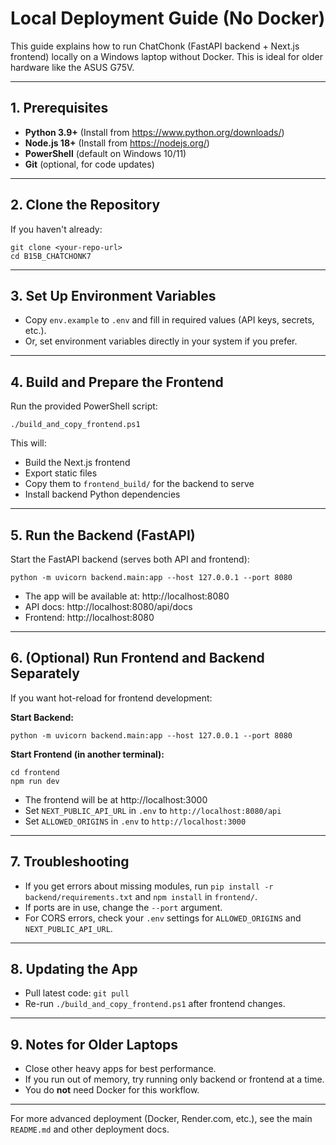 # Local Deployment Guide (No Docker)

This guide explains how to run ChatChonk (FastAPI backend + Next.js frontend) locally on a Windows laptop without Docker. This is ideal for older hardware like the ASUS G75V.

---

## 1. Prerequisites
- **Python 3.9+** (Install from https://www.python.org/downloads/)
- **Node.js 18+** (Install from https://nodejs.org/)
- **PowerShell** (default on Windows 10/11)
- **Git** (optional, for code updates)

---

## 2. Clone the Repository
If you haven't already:
```pwsh
git clone <your-repo-url>
cd B15B_CHATCHONK7
```

---

## 3. Set Up Environment Variables
- Copy `env.example` to `.env` and fill in required values (API keys, secrets, etc.).
- Or, set environment variables directly in your system if you prefer.

---

## 4. Build and Prepare the Frontend
Run the provided PowerShell script:
```pwsh
./build_and_copy_frontend.ps1
```
This will:
- Build the Next.js frontend
- Export static files
- Copy them to `frontend_build/` for the backend to serve
- Install backend Python dependencies

---

## 5. Run the Backend (FastAPI)
Start the FastAPI backend (serves both API and frontend):
```pwsh
python -m uvicorn backend.main:app --host 127.0.0.1 --port 8080
```
- The app will be available at: http://localhost:8080
- API docs: http://localhost:8080/api/docs
- Frontend: http://localhost:8080

---

## 6. (Optional) Run Frontend and Backend Separately
If you want hot-reload for frontend development:

**Start Backend:**
```pwsh
python -m uvicorn backend.main:app --host 127.0.0.1 --port 8080
```

**Start Frontend (in another terminal):**
```pwsh
cd frontend
npm run dev
```
- The frontend will be at http://localhost:3000
- Set `NEXT_PUBLIC_API_URL` in `.env` to `http://localhost:8080/api`
- Set `ALLOWED_ORIGINS` in `.env` to `http://localhost:3000`

---

## 7. Troubleshooting
- If you get errors about missing modules, run `pip install -r backend/requirements.txt` and `npm install` in `frontend/`.
- If ports are in use, change the `--port` argument.
- For CORS errors, check your `.env` settings for `ALLOWED_ORIGINS` and `NEXT_PUBLIC_API_URL`.

---

## 8. Updating the App
- Pull latest code: `git pull`
- Re-run `./build_and_copy_frontend.ps1` after frontend changes.

---

## 9. Notes for Older Laptops
- Close other heavy apps for best performance.
- If you run out of memory, try running only backend or frontend at a time.
- You do **not** need Docker for this workflow.

---

For more advanced deployment (Docker, Render.com, etc.), see the main `README.md` and other deployment docs.
